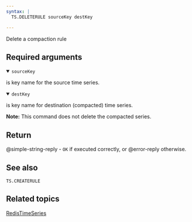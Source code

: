 ```yaml
---
syntax: |
  TS.DELETERULE sourceKey destKey

---
```


Delete a compaction rule

## Required arguments

<details open><summary><code>sourceKey</code></summary>

is key name for the source time series.
</details>

<details open><summary><code>destKey</code></summary> 

is key name for destination (compacted) time series.
</details>

<note><b>Note:</b> This command does not delete the compacted series.</note>

## Return

@simple-string-reply - `OK` if executed correctly, or @error-reply otherwise.

## See also

`TS.CREATERULE` 

## Related topics

[RedisTimeSeries](/docs/stack/timeseries)
